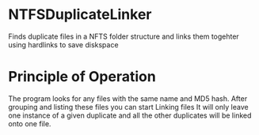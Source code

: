 # NTFSDuplicateLinker
Finds duplicate files in a NFTS folder structure and links them togehter using hardlinks to save diskspace

# Principle of Operation
The program looks for any files with the same name and MD5 hash.
After grouping and listing these files you can start Linking files
It will only leave one instance of a given duplicate and all the other duplicates will be linked onto one file.

